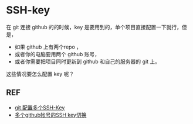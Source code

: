 
# SSH-key



在 git 连接 github 的的时候，key 是要用到的，单个项目直接配置一下就行，但是，


- 如果 github 上有两个repo ，
- 或者你的电脑要用两个 github 账号，
- 或者你需要把项目同时更新到 github 和自己的服务器的 git 上。


这些情况要怎么配置 key 呢？



## REF

- [git 配置多个SSH-Key](https://my.oschina.net/stefanzhlg/blog/529403)
- [多个github帐号的SSH key切换](https://blog.csdn.net/itmyhome1990/article/details/42643233)

